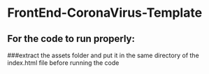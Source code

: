 # FrontEnd-CoronaVirus-Template
## For the code to run properly:
###extract the assets folder and put it in the same directory of the index.html file before running the code
